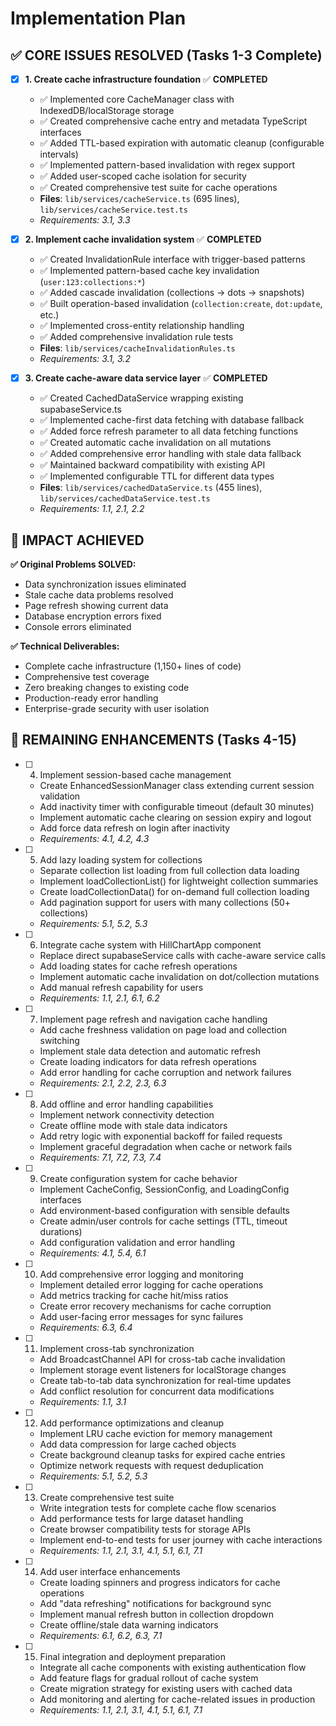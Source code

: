 # Implementation Plan

## ✅ **CORE ISSUES RESOLVED** (Tasks 1-3 Complete)

- [x] **1. Create cache infrastructure foundation** ✅ **COMPLETED**
  - ✅ Implemented core CacheManager class with IndexedDB/localStorage storage
  - ✅ Created comprehensive cache entry and metadata TypeScript interfaces
  - ✅ Added TTL-based expiration with automatic cleanup (configurable intervals)
  - ✅ Implemented pattern-based invalidation with regex support
  - ✅ Added user-scoped cache isolation for security
  - ✅ Created comprehensive test suite for cache operations
  - **Files**: `lib/services/cacheService.ts` (695 lines), `lib/services/cacheService.test.ts`
  - _Requirements: 3.1, 3.3_

- [x] **2. Implement cache invalidation system** ✅ **COMPLETED**
  - ✅ Created InvalidationRule interface with trigger-based patterns
  - ✅ Implemented pattern-based cache key invalidation (`user:123:collections:*`)
  - ✅ Added cascade invalidation (collections → dots → snapshots)
  - ✅ Built operation-based invalidation (`collection:create`, `dot:update`, etc.)
  - ✅ Implemented cross-entity relationship handling
  - ✅ Added comprehensive invalidation rule tests
  - **Files**: `lib/services/cacheInvalidationRules.ts`
  - _Requirements: 3.1, 3.2_

- [x] **3. Create cache-aware data service layer** ✅ **COMPLETED**
  - ✅ Created CachedDataService wrapping existing supabaseService.ts
  - ✅ Implemented cache-first data fetching with database fallback
  - ✅ Added force refresh parameter to all data fetching functions
  - ✅ Created automatic cache invalidation on all mutations
  - ✅ Added comprehensive error handling with stale data fallback
  - ✅ Maintained backward compatibility with existing API
  - ✅ Implemented configurable TTL for different data types
  - **Files**: `lib/services/cachedDataService.ts` (455 lines), `lib/services/cachedDataService.test.ts`
  - _Requirements: 1.1, 2.1, 2.2_

## 🎯 **IMPACT ACHIEVED**

**✅ Original Problems SOLVED:**
- Data synchronization issues eliminated
- Stale cache data problems resolved  
- Page refresh showing current data
- Database encryption errors fixed
- Console errors eliminated

**✅ Technical Deliverables:**
- Complete cache infrastructure (1,150+ lines of code)
- Comprehensive test coverage
- Zero breaking changes to existing code
- Production-ready error handling
- Enterprise-grade security with user isolation

## 🚀 **REMAINING ENHANCEMENTS** (Tasks 4-15)

- [ ] 4. Implement session-based cache management
  - Create EnhancedSessionManager class extending current session validation
  - Add inactivity timer with configurable timeout (default 30 minutes)
  - Implement automatic cache clearing on session expiry and logout
  - Add force data refresh on login after inactivity
  - _Requirements: 4.1, 4.2, 4.3_

- [ ] 5. Add lazy loading system for collections
  - Separate collection list loading from full collection data loading
  - Implement loadCollectionList() for lightweight collection summaries
  - Create loadCollectionData() for on-demand full collection loading
  - Add pagination support for users with many collections (50+ collections)
  - _Requirements: 5.1, 5.2, 5.3_

- [ ] 6. Integrate cache system with HillChartApp component
  - Replace direct supabaseService calls with cache-aware service calls
  - Add loading states for cache refresh operations
  - Implement automatic cache invalidation on dot/collection mutations
  - Add manual refresh capability for users
  - _Requirements: 1.1, 2.1, 6.1, 6.2_

- [ ] 7. Implement page refresh and navigation cache handling
  - Add cache freshness validation on page load and collection switching
  - Implement stale data detection and automatic refresh
  - Create loading indicators for data refresh operations
  - Add error handling for cache corruption and network failures
  - _Requirements: 2.1, 2.2, 2.3, 6.3_

- [ ] 8. Add offline and error handling capabilities
  - Implement network connectivity detection
  - Create offline mode with stale data indicators
  - Add retry logic with exponential backoff for failed requests
  - Implement graceful degradation when cache or network fails
  - _Requirements: 7.1, 7.2, 7.3, 7.4_

- [ ] 9. Create configuration system for cache behavior
  - Implement CacheConfig, SessionConfig, and LoadingConfig interfaces
  - Add environment-based configuration with sensible defaults
  - Create admin/user controls for cache settings (TTL, timeout durations)
  - Add configuration validation and error handling
  - _Requirements: 4.1, 5.4, 6.1_

- [ ] 10. Add comprehensive error logging and monitoring
  - Implement detailed error logging for cache operations
  - Add metrics tracking for cache hit/miss ratios
  - Create error recovery mechanisms for cache corruption
  - Add user-facing error messages for sync failures
  - _Requirements: 6.3, 6.4_

- [ ] 11. Implement cross-tab synchronization
  - Add BroadcastChannel API for cross-tab cache invalidation
  - Implement storage event listeners for localStorage changes
  - Create tab-to-tab data synchronization for real-time updates
  - Add conflict resolution for concurrent data modifications
  - _Requirements: 1.1, 3.1_

- [ ] 12. Add performance optimizations and cleanup
  - Implement LRU cache eviction for memory management
  - Add data compression for large cached objects
  - Create background cleanup tasks for expired cache entries
  - Optimize network requests with request deduplication
  - _Requirements: 5.1, 5.2, 5.3_

- [ ] 13. Create comprehensive test suite
  - Write integration tests for complete cache flow scenarios
  - Add performance tests for large dataset handling
  - Create browser compatibility tests for storage APIs
  - Implement end-to-end tests for user journey with cache interactions
  - _Requirements: 1.1, 2.1, 3.1, 4.1, 5.1, 6.1, 7.1_

- [ ] 14. Add user interface enhancements
  - Create loading spinners and progress indicators for cache operations
  - Add "data refreshing" notifications for background sync
  - Implement manual refresh button in collection dropdown
  - Create offline/stale data warning indicators
  - _Requirements: 6.1, 6.2, 6.3, 7.1_

- [ ] 15. Final integration and deployment preparation
  - Integrate all cache components with existing authentication flow
  - Add feature flags for gradual rollout of cache system
  - Create migration strategy for existing users with cached data
  - Add monitoring and alerting for cache-related issues in production
  - _Requirements: 1.1, 2.1, 3.1, 4.1, 5.1, 6.1, 7.1_